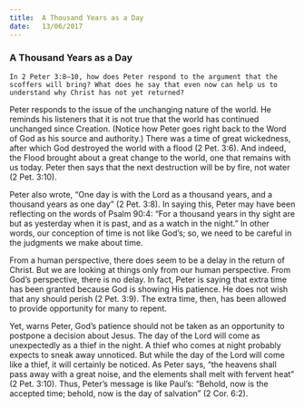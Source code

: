 ```yaml
---
title:  A Thousand Years as a Day
date:   13/06/2017
---
```


### A Thousand Years as a Day 

`In 2 Peter 3:8–10, how does Peter respond to the argument that the scoffers will bring? What does he say that even now can help us to understand why Christ has not yet returned?`

Peter responds to the issue of the unchanging nature of the world. He reminds his listeners that it is not true that the world has continued unchanged since Creation. (Notice how Peter goes right back to the Word of God as his source and authority.) There was a time of great wickedness, after which God destroyed the world with a flood (2 Pet. 3:6). And indeed, the Flood brought about a great change to the world, one that remains with us today. Peter then says that the next destruction will be by fire, not water (2 Pet. 3:10). 

Peter also wrote, “One day is with the Lord as a thousand years, and a thousand years as one day” (2 Pet. 3:8). In saying this, Peter may have been reflecting on the words of Psalm 90:4: “For a thousand years in thy sight are but as yesterday when it is past, and as a watch in the night.” In other words, our conception of time is not like God’s; so, we need to be careful in the judgments we make about time.

From a human perspective, there does seem to be a delay in the return of Christ. But we are looking at things only from our human perspective. From God’s perspective, there is no delay. In fact, Peter is saying that extra time has been granted because God is showing His patience. He does not wish that any should perish (2 Pet. 3:9). The extra time, then, has been allowed to provide opportunity for many to repent.

Yet, warns Peter, God’s patience should not be taken as an opportunity to postpone a decision about Jesus. The day of the Lord will come as unexpectedly as a thief in the night. A thief who comes at night probably expects to sneak away unnoticed. But while the day of the Lord will come like a thief, it will certainly be noticed. As Peter says, “the heavens shall pass away with a great noise, and the elements shall melt with fervent heat” (2 Pet. 3:10). Thus, Peter’s message is like Paul’s: “Behold, now is the accepted time; behold, now is the day of salvation” (2 Cor. 6:2).